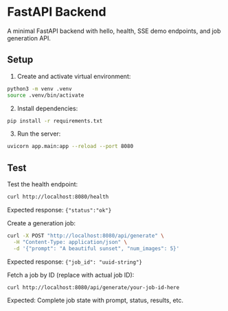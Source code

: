 # FastAPI Backend

A minimal FastAPI backend with hello, health, SSE demo endpoints, and job generation API.

## Setup

1. Create and activate virtual environment:
```bash
python3 -m venv .venv
source .venv/bin/activate
```

2. Install dependencies:
```bash
pip install -r requirements.txt
```

3. Run the server:
```bash
uvicorn app.main:app --reload --port 8080
```

## Test

Test the health endpoint:
```bash
curl http://localhost:8080/health
```
Expected response: `{"status":"ok"}`

Create a generation job:
```bash
curl -X POST "http://localhost:8080/api/generate" \
  -H "Content-Type: application/json" \
  -d '{"prompt": "A beautiful sunset", "num_images": 5}'
```
Expected response: `{"job_id": "uuid-string"}`

Fetch a job by ID (replace with actual job ID):
```bash
curl http://localhost:8080/api/generate/your-job-id-here
```
Expected: Complete job state with prompt, status, results, etc.

